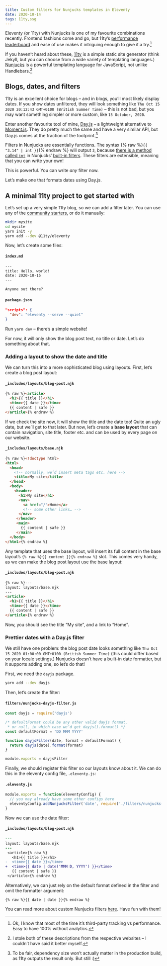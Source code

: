 ```yaml
---
title: Custom filters for Nunjucks templates in Eleventy
date: 2020-10-14
tags: 11ty,ssg
---
```


Eleventy (or 11ty) with Nunjucks is one of my favourite combinations recently. Frontend fashions come and go, but 11ty’s [performance leaderboard](https://www.11ty.dev/speedlify/) and ease of use makes it intriguing enough to give it a try.[^1]

If you haven’t heard about these, [11ty](https://www.11ty.dev/) is a simple static site generator (think Jekyll, but you can choose from a wide variety of templating languages.) [Nunjucks](https://mozilla.github.io/nunjucks/) is a powerful templating language for JavaScript, not unlike Handlebars.[^2]

## Blogs, dates, and filters

11ty is an excellent choice for blogs – and in blogs, you’ll most likely display dates. If you show dates unfiltered, they will look something like `Thu Oct 15 2020 20:12:43 GMT+0100 (British Summer Time)` – this is not bad, but you may want something simpler or more custom, like `15 October, 2020`.

Enter another favourite tool of mine, [Day.js](https://day.js.org/) – a lightweight alternative to [Moment.js](https://momentjs.com/). They do pretty much the same and have a very similar API, but Day.js comes at the fraction of the footprint.[^3]

Filters in Nunjucks are essentially functions. The syntax {% raw %}`{{ "3.14" | int }}`{% endraw %} will output `3`, because [there is a method called `int`](https://github.com/mozilla/nunjucks/blob/master/nunjucks/src/filters.js#L635) in Nunjucks’ [built-in filters](https://mozilla.github.io/nunjucks/templating.html#builtin-filters). These filters are extensible, meaning that you can write your own!

This is powerful. You can write _any_ filter now.

Let’s make one that formats dates using Day.js.

## A minimal 11ty project to get started with

Let’s set up a very simple 11ty blog, so we can add a filter later. You can use any of the [community starters](https://www.11ty.dev/docs/starter/), or do it manually:

```sh
mkdir mysite
cd mysite
yarn init -y
yarn add --dev @11ty/eleventy
```

Now, let’s create some files:

#### `index.md`
```html
---
title: Hello, world!
date: 2020-10-15
---

Anyone out there?
```

#### `package.json`
```json
"scripts": {
  "dev": "eleventy --serve --quiet"
}
```

Run `yarn dev` – there’s a simple website!

For now, it will only show the blog post text, no title or date. Let’s do something about that.

### Adding a layout to show the date and title

We can turn this into a more sophisticated blog using layouts. First, let’s create a blog post layout:

#### `_includes/layouts/blog-post.njk`
```html
{% raw %}<article>
  <h1>{{ title }}</h1>
  <time>{{ date }}</time>
  {{ content | safe }}
</article>{% endraw %}
```

If we check the site now, it will show the title and the date too! Quite an ugly date, but we’ll get to that later. But now, let’s create a **base layout** that can contain navigation, site title, footer etc. and can be used by every page on our website.

#### `_includes/layouts/base.njk`
```html
{% raw %}<!doctype html>
<html>
  <head>
    <!-- normally, we’d insert meta tags etc. here -->
    <title>My site</title>
  </head>
  <body>
    <header>
      <h1>My site</h1>
      <nav>
        <a href="/">Home</a>
        <!-- some other links… -->
      </nav>
     </header>
     <main>
       {{ content | safe }}
     </main>
  </body>
</html>{% endraw %}
```

Any template that uses the base layout, will insert its full content in the base layout’s `{% raw %}{{ content }}{% endraw %}` slot. This comes very handy, as we can make the blog post layout use the base layout:

#### `_includes/layouts/blog-post.njk`
```html
{% raw %}---
layout: layouts/base.njk
---
<article>
  <h1>{{ title }}</h1>
  <time>{{ date }}</time>
  {{ content | safe }}
</article>{% endraw %}
```

Now, you should see the title “My site”, and a link to “Home”.

### Prettier dates with a Day.js filter

We still have one problem: the blog post date looks something like `Thu Oct 15 2020 01:00:00 GMT+0100 (British Summer Time)` (this could differ based on your locale settings.) Nunjucks doesn’t have a built-in date formatter, but it supports adding one, so let’s do that!

First, we need the `dayjs` package.
```sh
yarn add --dev dayjs
```

Then, let’s create the filter:

#### `filters/nunjucks-dayjs-filter.js`
```js
const dayjs = require('dayjs')

/* defaultFormat could be any other valid dayjs format,
 * or null, in which case we’d get dayjs().format() */
const defaultFormat = 'DD MMM YYYY'

function dayjsFilter(date, format = defaultFormat) {
  return dayjs(date).format(format)
}

module.exports = dayjsFilter
```

Finally, we should register this filter so our layouts know about it. We can do this in the eleventy config file, `.eleventy.js`:

#### `.eleventy.js`
```js
module.exports = function(eleventyConfig) {
  // you may already have some other configs here
  eleventyConfig.addNunjucksFilter('date', require('./filters/nunjucks-dayjs-filter'))
}
```

Now we can use the date filter:

#### `_includes/layouts/blog-post.njk`
```diff
---
layout: layouts/base.njk
---
 <article>{% raw %}
   <h1>{{ title }}</h1>
-  <time>{{ date }}</time>
+  <time>{{ date | date('MMM D, YYYY') }}</time>
   {{ content | safe }}
 </article>{% endraw %}
```

Alternatively, we can just rely on the default format defined in the filter and omit the formatter argument:

```njk
{% raw %}{{ date | date }}{% endraw %}
```

You can read more about custom Nunjucks filters [here](https://mozilla.github.io/nunjucks/api#custom-filters). Have fun with them!

[^1]: Ok, I know that most of the time it’s third-party tracking vs performance. Easy to have 100% without analytics.  
[^2]: I stole both of these descriptions from the respective websites – I couldn’t have said it better myself.  
[^3]: To be fair, dependency size won’t actually matter in the production build, as 11ty outputs the result only. But still :)  
